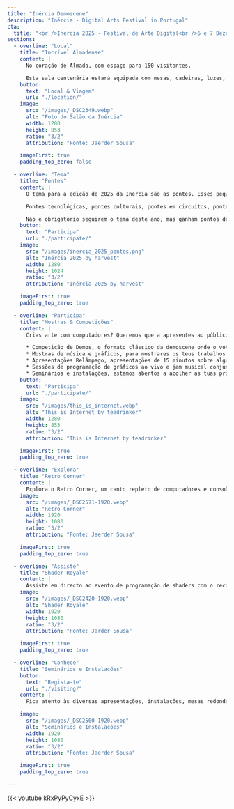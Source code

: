 ```yaml
---
title: "Inércia Demoscene"
description: "Inércia - Digital Arts Festival in Portugal"
cta:
  title: "<br />Inércia 2025 - Festival de Arte Digital<br />6 e 7 Dezembro de 2025, Almada, Portugal<br />Mostra-nos o que tens feito!"
sections:
  - overline: "Local"
    title: "Incrível Almadense"
    content: |
      No coração de Almada, com espaço para 150 visitantes.

      Esta sala centenária estará equipada com mesas, cadeiras, luzes, projeção Full HD e sistema de som adequado para mostrares ao mundo os teus projectos de arte digital.
    button:
      text: "Local & Viagem"
      url: "./location/"
    image:
      src: "/images/_DSC2349.webp"
      alt: "Foto do Salão da Inércia"
      width: 1280
      height: 853
      ratio: "3/2"
      attribution: "Fonte: Jaerder Sousa"

    imageFirst: true
    padding_top_zero: false

  - overline: "Tema"
    title: "Pontes"
    content: |
      O tema para a edição de 2025 da Inércia são as pontes. Esses pequenos e grandes sistemas cuidadosamente criados para fomentar e manter a conectividade.

      Pontes tecnológicas, pontes culturais, pontes em circuitos, pontes em tamanho real, temos uma bastante icónica aqui em Almada que podem referenciar se quiserem. Inspirem-se nas pontes e mostrem-nos onde chegaram.

      Não é obrigatório seguirem o tema deste ano, mas ganham pontos de karma se o fizerem.
    button:
      text: "Participa"
      url: "./participate/"
    image:
      src: "/images/inercia_2025_pontes.png"
      alt: "Inércia 2025 by harvest"
      width: 1280
      height: 1024
      ratio: "3/2"
      attribution: "Inércia 2025 by harvest"

    imageFirst: true
    padding_top_zero: true

  - overline: "Participa"
    title: "Mostras & Competições"
    content: |
      Crias arte com computadores? Queremos que a apresentes ao público na Inércia! Temos várias categorias para participares:

      * Competição de Demos, o formato clássico da demoscene onde o voto do público determina o vencedor.
      * Mostras de música e gráficos, para mostrares os teus trabalhos originais sem vencedores nem vencidos.
      * Apresentações Relâmpago, apresentações de 15 minutos sobre algum tema ou projecto relacionado com a criação de arte digital.
      * Sessões de programação de gráficos ao vivo e jam musical conjunta.
      * Seminários e instalações, estamos abertos a acolher as tuas propostas, envia-nos um email.
    button:
      text: "Participa"
      url: "./participate/"
    image:
      src: "/images/this_is_internet.webp"
      alt: "This is Internet by teadrinker"
      width: 1280
      height: 853
      ratio: "3/2"
      attribution: "This is Internet by teadrinker"

    imageFirst: true
    padding_top_zero: true

  - overline: "Explora"
    title: "Retro Corner"
    content: |
      Explora o Retro Corner, um canto repleto de computadores e consolas vintage onde podes aprender mais sobre as máquinas que tiveste (ou que nunca tiveste mas gostarias de ter tido). Aprende mais sobre os limites delas, vê demonstrações do que elas são capazes, aproveita para jogar alguns jogos e falar com pessoas que te conseguem ajudar a restaurar algumas das máquinas antigas que possas ter guardadas na arrecadação.
    image:
      src: "/images/_DSC2571-1920.webp"
      alt: "Retro Corner"
      width: 1920
      height: 1080
      ratio: "3/2"
      attribution: "Fonte: Jaerder Sousa"

    imageFirst: true
    padding_top_zero: true

  - overline: "Assiste"
    title: "Shader Royale"
    content: |
      Assiste em directo ao evento de programação de shaders com o record do maior número de participantes simultâneos do mundo, organizado pelo quinto ano consecutivo na Inércia. Todos os anos temos pessoas espalhadas um pouco por todo o mundo que ficam acordadas até às 5 da manha para poder participar no Shader Royale ao som do nosso DJ de serviço. Vais perder o evento?
    image:
      src: "/images/_DSC2420-1920.webp"
      alt: "Shader Royale"
      width: 1920
      height: 1080
      ratio: "3/2"
      attribution: "Fonte: Jarder Sousa"

    imageFirst: true
    padding_top_zero: true

  - overline: "Conhece"
    title: "Seminários e Instalações"
    button:
      text: "Regista-te"
      url: "./visiting/"
    content: |
      Fica atento às diversas apresentações, instalações, mesas redondas e workshops que irão decorrer durante o evento. Cobrindo uma diversidade de tópicos ligados à demoscene, movimento maker, fabricação digital e os vários tipos de arte digital. Gostarias de apresentar algo? Entra em contacto, diz-nos o que tens em mente para tentarmos encaixar no nosso hórario.

    image:
      src: "/images/_DSC2500-1920.webp"
      alt: "Seminários e Instalações"
      width: 1920
      height: 1080
      ratio: "3/2"
      attribution: "Fonte: Jaerder Sousa"

    imageFirst: true
    padding_top_zero: true

---
```


{{< youtube kRxPyPyCyxE >}}
